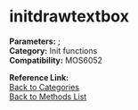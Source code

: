 # initdrawtextbox

**Parameters:** ;  
**Category:** Init functions  
**Compatibility:** MOS6052  

**Reference Link:**  
[Back to Categories](../categories/init_functions.md)  
[Back to Methods List](../../SUMMARY.md)
